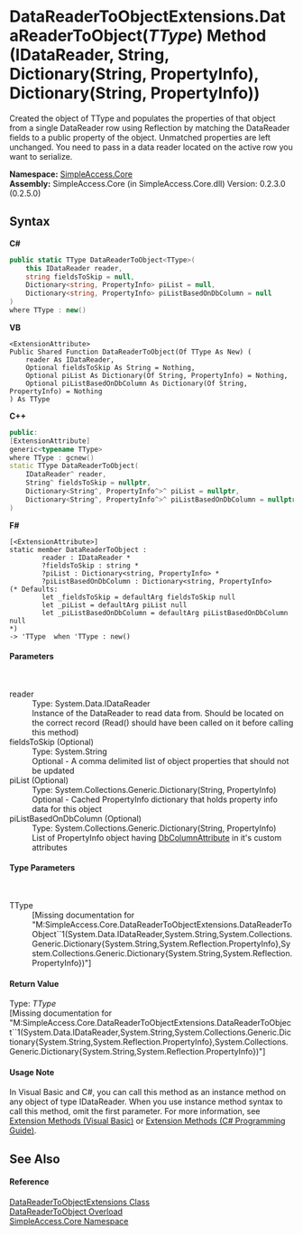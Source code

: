 # DataReaderToObjectExtensions.DataReaderToObject(*TType*) Method (IDataReader, String, Dictionary(String, PropertyInfo), Dictionary(String, PropertyInfo))
 

Created the object of TType and populates the properties of that object from a single DataReader row using Reflection by matching the DataReader fields to a public property of the object. Unmatched properties are left unchanged. You need to pass in a data reader located on the active row you want to serialize.

**Namespace:**&nbsp;<a href="N_SimpleAccess_Core">SimpleAccess.Core</a><br />**Assembly:**&nbsp;SimpleAccess.Core (in SimpleAccess.Core.dll) Version: 0.2.3.0 (0.2.5.0)

## Syntax

**C#**<br />
``` C#
public static TType DataReaderToObject<TType>(
	this IDataReader reader,
	string fieldsToSkip = null,
	Dictionary<string, PropertyInfo> piList = null,
	Dictionary<string, PropertyInfo> piListBasedOnDbColumn = null
)
where TType : new()

```

**VB**<br />
``` VB
<ExtensionAttribute>
Public Shared Function DataReaderToObject(Of TType As New) ( 
	reader As IDataReader,
	Optional fieldsToSkip As String = Nothing,
	Optional piList As Dictionary(Of String, PropertyInfo) = Nothing,
	Optional piListBasedOnDbColumn As Dictionary(Of String, PropertyInfo) = Nothing
) As TType
```

**C++**<br />
``` C++
public:
[ExtensionAttribute]
generic<typename TType>
where TType : gcnew()
static TType DataReaderToObject(
	IDataReader^ reader, 
	String^ fieldsToSkip = nullptr, 
	Dictionary<String^, PropertyInfo^>^ piList = nullptr, 
	Dictionary<String^, PropertyInfo^>^ piListBasedOnDbColumn = nullptr
)
```

**F#**<br />
``` F#
[<ExtensionAttribute>]
static member DataReaderToObject : 
        reader : IDataReader * 
        ?fieldsToSkip : string * 
        ?piList : Dictionary<string, PropertyInfo> * 
        ?piListBasedOnDbColumn : Dictionary<string, PropertyInfo> 
(* Defaults:
        let _fieldsToSkip = defaultArg fieldsToSkip null
        let _piList = defaultArg piList null
        let _piListBasedOnDbColumn = defaultArg piListBasedOnDbColumn null
*)
-> 'TType  when 'TType : new()

```


#### Parameters
&nbsp;<dl><dt>reader</dt><dd>Type: System.Data.IDataReader<br />Instance of the DataReader to read data from. Should be located on the correct record (Read() should have been called on it before calling this method)</dd><dt>fieldsToSkip (Optional)</dt><dd>Type: System.String<br />Optional - A comma delimited list of object properties that should not be updated</dd><dt>piList (Optional)</dt><dd>Type: System.Collections.Generic.Dictionary(String, PropertyInfo)<br />Optional - Cached PropertyInfo dictionary that holds property info data for this object</dd><dt>piListBasedOnDbColumn (Optional)</dt><dd>Type: System.Collections.Generic.Dictionary(String, PropertyInfo)<br />List of PropertyInfo object having <a href="T_SimpleAccess_DbColumnAttribute">DbColumnAttribute</a> in it's custom attributes</dd></dl>

#### Type Parameters
&nbsp;<dl><dt>TType</dt><dd>\[Missing <typeparam name="TType"/> documentation for "M:SimpleAccess.Core.DataReaderToObjectExtensions.DataReaderToObject``1(System.Data.IDataReader,System.String,System.Collections.Generic.Dictionary{System.String,System.Reflection.PropertyInfo},System.Collections.Generic.Dictionary{System.String,System.Reflection.PropertyInfo})"\]</dd></dl>

#### Return Value
Type: *TType*<br />\[Missing <returns> documentation for "M:SimpleAccess.Core.DataReaderToObjectExtensions.DataReaderToObject``1(System.Data.IDataReader,System.String,System.Collections.Generic.Dictionary{System.String,System.Reflection.PropertyInfo},System.Collections.Generic.Dictionary{System.String,System.Reflection.PropertyInfo})"\]

#### Usage Note
In Visual Basic and C#, you can call this method as an instance method on any object of type IDataReader. When you use instance method syntax to call this method, omit the first parameter. For more information, see <a href="http://msdn.microsoft.com/en-us/library/bb384936.aspx">Extension Methods (Visual Basic)</a> or <a href="http://msdn.microsoft.com/en-us/library/bb383977.aspx">Extension Methods (C# Programming Guide)</a>.

## See Also


#### Reference
<a href="T_SimpleAccess_Core_DataReaderToObjectExtensions">DataReaderToObjectExtensions Class</a><br /><a href="Overload_SimpleAccess_Core_DataReaderToObjectExtensions_DataReaderToObject">DataReaderToObject Overload</a><br /><a href="N_SimpleAccess_Core">SimpleAccess.Core Namespace</a><br />